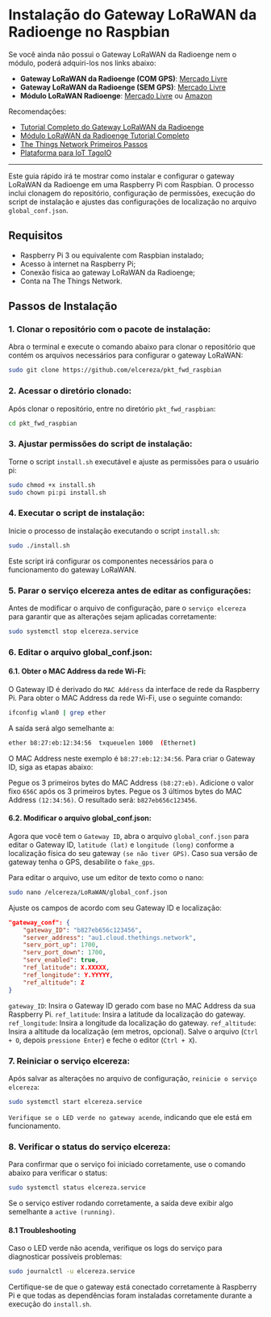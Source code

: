 # Instalação do Gateway LoRaWAN da Radioenge no Raspbian

Se você ainda não possui o Gateway LoRaWAN da Radioenge nem o módulo, poderá adquiri-los nos links abaixo:
- **Gateway LoRaWAN da Radioenge (COM GPS)**: [Mercado Livre](https://mercadolivre.com/sec/2bjyVGK)
- **Gateway LoRaWAN da Radioenge (SEM GPS)**: [Mercado Livre](https://mercadolivre.com/sec/1qDmBH6)
- **Módulo LoRaWAN Radioenge**: [Mercado Livre](https://tago.io?fpr=elcereza) ou [Amazon](https://amzn.to/3SwzZdC)

Recomendações:
- [Tutorial Completo do Gateway LoRaWAN da Radioenge](https://elcereza.com/gateway-lorawan-da-radioenge-tutorial-completo)
- [Módulo LoRaWAN da Radioenge Tutorial Completo](https://elcereza.com/modulo-lorawan-da-radioenge-tutorial-completo/)
- [The Things Network Primeiros Passos](https://elcereza.com/the-things-network-primeiros-passos/)
- [Plataforma para IoT TagoIO](https://tago.io?fpr=elcereza)

---

Este guia rápido irá te mostrar como instalar e configurar o gateway LoRaWAN da Radioenge em uma Raspberry Pi com Raspbian. O processo inclui clonagem do repositório, configuração de permissões, execução do script de instalação e ajustes das configurações de localização no arquivo `global_conf.json`.

## Requisitos

- Raspberry Pi 3 ou equivalente com Raspbian instalado;
- Acesso à internet na Raspberry Pi;
- Conexão física ao gateway LoRaWAN da Radioenge;
- Conta na The Things Network.

## Passos de Instalação

### 1. Clonar o repositório com o pacote de instalação:

Abra o terminal e execute o comando abaixo para clonar o repositório que contém os arquivos necessários para configurar o gateway LoRaWAN:

```bash
sudo git clone https://github.com/elcereza/pkt_fwd_raspbian
```

### 2. Acessar o diretório clonado:
Após clonar o repositório, entre no diretório `pkt_fwd_raspbian`:

```bash
cd pkt_fwd_raspbian
```

### 3. Ajustar permissões do script de instalação:
Torne o script `install.sh` executável e ajuste as permissões para o usuário pi:

```bash
sudo chmod +x install.sh
sudo chown pi:pi install.sh
```
### 4. Executar o script de instalação:
Inicie o processo de instalação executando o script `install.sh`:

```bash
sudo ./install.sh
```
Este script irá configurar os componentes necessários para o funcionamento do gateway LoRaWAN.

### 5. Parar o serviço elcereza antes de editar as configurações:
Antes de modificar o arquivo de configuração, pare o `serviço elcereza` para garantir que as alterações sejam aplicadas corretamente:

```bash
sudo systemctl stop elcereza.service
```

### 6. Editar o arquivo global_conf.json:
#### 6.1. Obter o MAC Address da rede Wi-Fi:
O Gateway ID é derivado do `MAC Address` da interface de rede da Raspberry Pi. Para obter o MAC Address da rede Wi-Fi, use o seguinte comando:
```bash
ifconfig wlan0 | grep ether
```
A saída será algo semelhante a:
```bash
ether b8:27:eb:12:34:56  txqueuelen 1000  (Ethernet)
```
O MAC Address neste exemplo é `b8:27:eb:12:34:56`. Para criar o Gateway ID, siga as etapas abaixo:

Pegue os 3 primeiros bytes do MAC Address `(b8:27:eb)`.
Adicione o valor fixo `656C` após os 3 primeiros bytes.
Pegue os 3 últimos bytes do MAC Address `(12:34:56)`.
O resultado será: `b827eb656c123456`.

#### 6.2. Modificar o arquivo global_conf.json:
Agora que você tem o `Gateway ID`, abra o arquivo `global_conf.json` para editar o Gateway ID, `latitude (lat)` e `longitude (long)` conforme a localização física do seu gateway `(se não tiver GPS)`. Caso sua versão de gateway tenha o GPS, desabilite o `fake_gps`.

Para editar o arquivo, use um editor de texto como o nano:

```bash
sudo nano /elcereza/LoRaWAN/global_conf.json
```
Ajuste os campos de acordo com seu Gateway ID e localização:

```json
"gateway_conf": {
    "gateway_ID": "b827eb656c123456",
    "server_address": "au1.cloud.thethings.network",
    "serv_port_up": 1700,
    "serv_port_down": 1700,
    "serv_enabled": true,
    "ref_latitude": X.XXXXX,
    "ref_longitude": Y.YYYYY,
    "ref_altitude": Z
}
```
`gateway_ID`: Insira o Gateway ID gerado com base no MAC Address da sua Raspberry Pi.
`ref_latitude`: Insira a latitude da localização do gateway.
`ref_longitude`: Insira a longitude da localização do gateway.
`ref_altitude`: Insira a altitude da localização (em metros, opcional).
Salve o arquivo (`Ctrl + O`, depois `pressione Enter`) e feche o editor (`Ctrl + X`).

### 7. Reiniciar o serviço elcereza:
Após salvar as alterações no arquivo de configuração, `reinicie o serviço elcereza`:

```bash
sudo systemctl start elcereza.service
```
`Verifique se o LED verde no gateway acende`, indicando que ele está em funcionamento.

### 8. Verificar o status do serviço elcereza:
Para confirmar que o serviço foi iniciado corretamente, use o comando abaixo para verificar o status:

```bash
sudo systemctl status elcereza.service
```
Se o serviço estiver rodando corretamente, a saída deve exibir algo semelhante a `active (running)`.

#### 8.1 Troubleshooting
Caso o LED verde não acenda, verifique os logs do serviço para diagnosticar possíveis problemas:
```bash
sudo journalctl -u elcereza.service
```
Certifique-se de que o gateway está conectado corretamente à Raspberry Pi e que todas as dependências foram instaladas corretamente durante a execução do `install.sh`.
